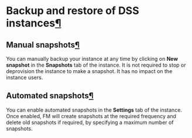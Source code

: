 Backup and restore of DSS instances[¶](#backup-and-restore-of-dss-instances "Permalink to this heading")
========================================================================================================



Manual snapshots[¶](#manual-snapshots "Permalink to this heading")
------------------------------------------------------------------


You can manually backup your instance at any time by clicking on **New snapshot** in the **Snapshots** tab of the instance. It
is not required to stop or deprovision the instance to make a snapshot. It has no impact on the instance users.




Automated snapshots[¶](#automated-snapshots "Permalink to this heading")
------------------------------------------------------------------------


You can enable automated snapshots in the **Settings** tab of the instance. Once enabled, FM will create snapshots at the required
frequency and delete old snapshots if required, by specifying a maximum number of snapshots.